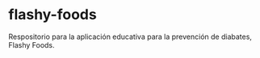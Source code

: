 # flashy-foods
Respositorio para la aplicación educativa para la prevención de diabates, Flashy Foods.
